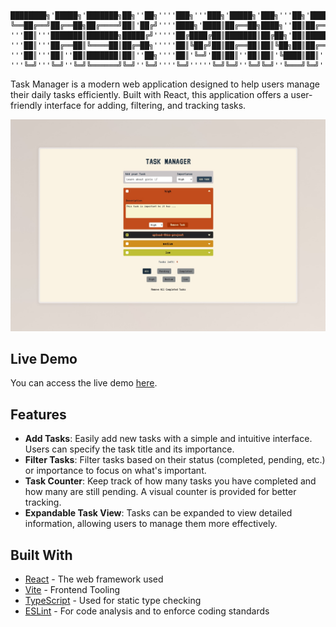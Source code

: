 ```
████████╗'█████╗'███████╗██╗''██╗''''███╗'''███╗'█████╗'███╗'''██╗'█████╗''██████╗'███████╗██████╗'
╚══██╔══╝██╔══██╗██╔════╝██║'██╔╝''''████╗'████║██╔══██╗████╗''██║██╔══██╗██╔════╝'██╔════╝██╔══██╗
'''██║'''███████║███████╗█████╔╝'''''██╔████╔██║███████║██╔██╗'██║███████║██║''███╗█████╗''██████╔╝
'''██║'''██╔══██║╚════██║██╔═██╗'''''██║╚██╔╝██║██╔══██║██║╚██╗██║██╔══██║██║'''██║██╔══╝''██╔══██╗
'''██║'''██║''██║███████║██║''██╗''''██║'╚═╝'██║██║''██║██║'╚████║██║''██║╚██████╔╝███████╗██║''██║
'''╚═╝'''╚═╝''╚═╝╚══════╝╚═╝''╚═╝''''╚═╝'''''╚═╝╚═╝''╚═╝╚═╝''╚═══╝╚═╝''╚═╝'╚═════╝'╚══════╝╚═╝''╚═╝
```

Task Manager is a modern web application designed to help users manage their daily tasks efficiently. Built with React, this application offers a user-friendly interface for adding, filtering, and tracking tasks.

![Task Manager Preview](public/task-manager.jpeg)

## Live Demo

You can access the live demo [here](https://minimalist-task-manager.netlify.app/).

## Features

- **Add Tasks**: Easily add new tasks with a simple and intuitive interface. Users can specify the task title and its importance.
- **Filter Tasks**: Filter tasks based on their status (completed, pending, etc.) or importance to focus on what's important.
- **Task Counter**: Keep track of how many tasks you have completed and how many are still pending. A visual counter is provided for better tracking.
- **Expandable Task View**: Tasks can be expanded to view detailed information, allowing users to manage them more effectively.

## Built With

- [React](https://reactjs.org/) - The web framework used
- [Vite](https://vitejs.dev/) - Frontend Tooling
- [TypeScript](https://www.typescriptlang.org/) - Used for static type checking
- [ESLint](https://eslint.org/) - For code analysis and to enforce coding standards
